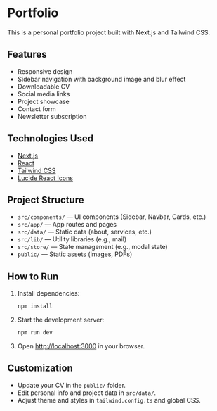 # Portfolio

This is a personal portfolio project built with Next.js and Tailwind CSS.

## Features

-   Responsive design
-   Sidebar navigation with background image and blur effect
-   Downloadable CV
-   Social media links
-   Project showcase
-   Contact form
-   Newsletter subscription

## Technologies Used

-   [Next.js](https://nextjs.org/)
-   [React](https://react.dev/)
-   [Tailwind CSS](https://tailwindcss.com/)
-   [Lucide React Icons](https://lucide.dev/)

## Project Structure

-   `src/components/` — UI components (Sidebar, Navbar, Cards, etc.)
-   `src/app/` — App routes and pages
-   `src/data/` — Static data (about, services, etc.)
-   `src/lib/` — Utility libraries (e.g., mail)
-   `src/store/` — State management (e.g., modal state)
-   `public/` — Static assets (images, PDFs)

## How to Run

1. Install dependencies:
    ```sh
    npm install
    ```
2. Start the development server:
    ```sh
    npm run dev
    ```
3. Open [http://localhost:3000](http://localhost:3000) in your browser.

## Customization

-   Update your CV in the `public/` folder.
-   Edit personal info and project data in `src/data/`.
-   Adjust theme and styles in `tailwind.config.ts` and global CSS.

<!-- ## License

This project is for personal use. Feel free to use as a template for your own portfolio. -->

